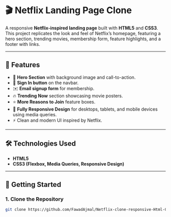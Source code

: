# 🎬 Netflix Landing Page Clone

A responsive **Netflix-inspired landing page** built with **HTML5** and **CSS3**.  
This project replicates the look and feel of Netflix’s homepage, featuring a hero section, trending movies, membership form, feature highlights, and a footer with links.

---

## 📌 Features
- 🎥 **Hero Section** with background image and call-to-action.  
- 🔑 **Sign In button** on the navbar.  
- ✉️ **Email signup form** for membership.  
- 🔥 **Trending Now** section showcasing movie posters.  
- ⭐ **More Reasons to Join** feature boxes.  
- 📱 **Fully Responsive Design** for desktops, tablets, and mobile devices using media queries.  
- ⚡ Clean and modern UI inspired by Netflix.

---

## 🛠️ Technologies Used
- **HTML5**
- **CSS3 (Flexbox, Media Queries, Responsive Design)**

---

## 🚀 Getting Started

### 1. Clone the Repository
```bash
git clone https://github.com/FawadAjmal/Netflix-clone-responsive-Html-Css-.git
